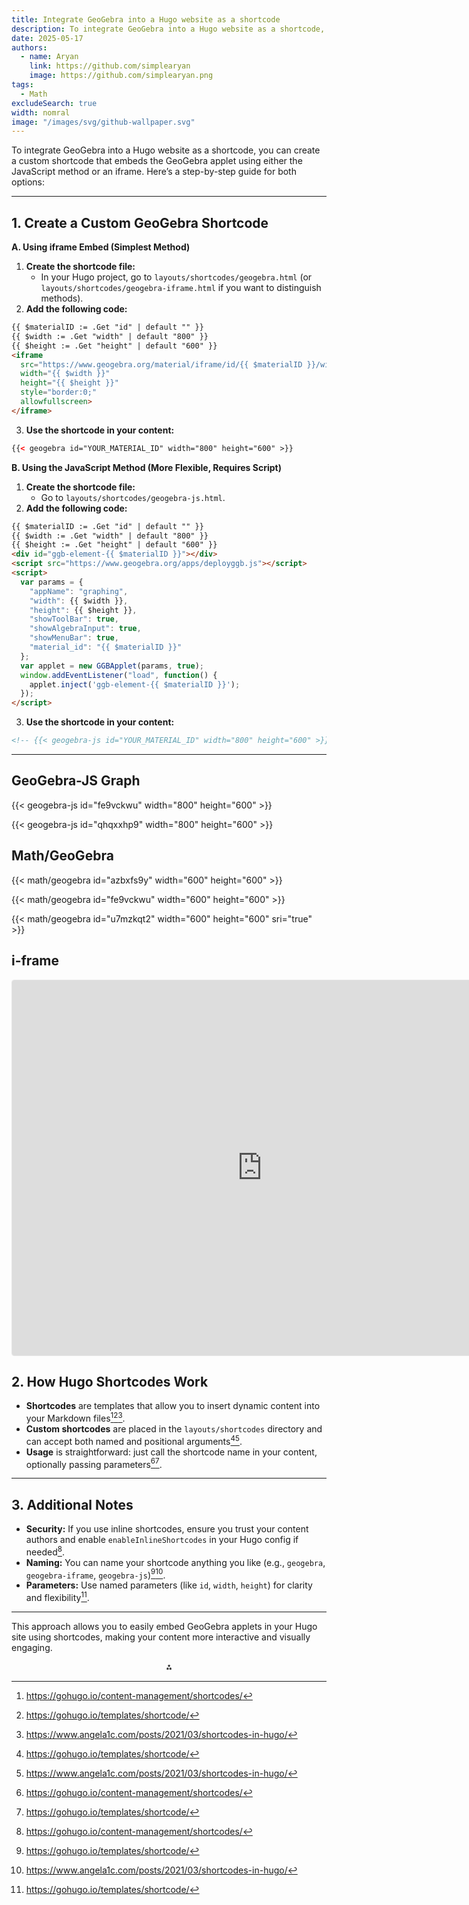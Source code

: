 ```yaml
---
title: Integrate GeoGebra into a Hugo website as a shortcode
description: To integrate GeoGebra into a Hugo website as a shortcode, you can create a custom shortcode that embeds the GeoGebra applet using either the JavaScript method or an iframe. Here’s a step-by-step guide for both options:-
date: 2025-05-17
authors:
  - name: Aryan
    link: https://github.com/simplearyan
    image: https://github.com/simplearyan.png
tags:
  - Math
excludeSearch: true
width: nomral
image: "/images/svg/github-wallpaper.svg"
---
```


To integrate GeoGebra into a Hugo website as a shortcode, you can create a custom shortcode that embeds the GeoGebra applet using either the JavaScript method or an iframe. Here’s a step-by-step guide for both options:

<!-- more  -->

---

## 1. Create a Custom GeoGebra Shortcode

**A. Using iframe Embed (Simplest Method)**

1. **Create the shortcode file:**
    - In your Hugo project, go to `layouts/shortcodes/geogebra.html` (or `layouts/shortcodes/geogebra-iframe.html` if you want to distinguish methods).
2. **Add the following code:**

```html
{{ $materialID := .Get "id" | default "" }}
{{ $width := .Get "width" | default "800" }}
{{ $height := .Get "height" | default "600" }}
<iframe
  src="https://www.geogebra.org/material/iframe/id/{{ $materialID }}/width/{{ $width }}/height/{{ $height }}/border/888888/sfsb/true/smb/false/stb/false/stbh/false/ai/false/sdz/false/sfbl/false"
  width="{{ $width }}"
  height="{{ $height }}"
  style="border:0;"
  allowfullscreen>
</iframe>
```

3. **Use the shortcode in your content:**

````html
{{< geogebra id="YOUR_MATERIAL_ID" width="800" height="600" >}}
````


**B. Using the JavaScript Method (More Flexible, Requires Script)**

1. **Create the shortcode file:**
    - Go to `layouts/shortcodes/geogebra-js.html`.
2. **Add the following code:**

```html
{{ $materialID := .Get "id" | default "" }}
{{ $width := .Get "width" | default "800" }}
{{ $height := .Get "height" | default "600" }}
<div id="ggb-element-{{ $materialID }}"></div>
<script src="https://www.geogebra.org/apps/deployggb.js"></script>
<script>
  var params = {
    "appName": "graphing",
    "width": {{ $width }},
    "height": {{ $height }},
    "showToolBar": true,
    "showAlgebraInput": true,
    "showMenuBar": true,
    "material_id": "{{ $materialID }}"
  };
  var applet = new GGBApplet(params, true);
  window.addEventListener("load", function() {
    applet.inject('ggb-element-{{ $materialID }}');
  });
</script>
```

3. **Use the shortcode in your content:**

````markdown
<!-- {{< geogebra-js id="YOUR_MATERIAL_ID" width="800" height="600" >}} -->
````


---

## GeoGebra-JS Graph

{{< geogebra-js id="fe9vckwu" width="800" height="600" >}}

{{< geogebra-js id="qhqxxhp9" width="800" height="600" >}}



## Math/GeoGebra

{{< math/geogebra id="azbxfs9y" width="600" height="600" >}}

{{< math/geogebra id="fe9vckwu" width="600" height="600" >}}

{{< math/geogebra id="u7mzkqt2" width="600" height="600" sri="true" >}}

## i-frame

<iframe src="https://www.geogebra.org/classic/azbxfs9y?embed" width="800" height="600" allowfullscreen style="border: 1px solid #e4e4e4;border-radius: 4px;" frameborder="0"></iframe>


## 2. How Hugo Shortcodes Work

- **Shortcodes** are templates that allow you to insert dynamic content into your Markdown files[^1][^2][^4].
- **Custom shortcodes** are placed in the `layouts/shortcodes` directory and can accept both named and positional arguments[^2][^4].
- **Usage** is straightforward: just call the shortcode name in your content, optionally passing parameters[^1][^2].

---

## 3. Additional Notes

- **Security:** If you use inline shortcodes, ensure you trust your content authors and enable `enableInlineShortcodes` in your Hugo config if needed[^1].
- **Naming:** You can name your shortcode anything you like (e.g., `geogebra`, `geogebra-iframe`, `geogebra-js`)[^2][^4].
- **Parameters:** Use named parameters (like `id`, `width`, `height`) for clarity and flexibility[^2].

---

This approach allows you to easily embed GeoGebra applets in your Hugo site using shortcodes, making your content more interactive and visually engaging.

<div style="text-align: center">⁂</div>

[^1]: https://gohugo.io/content-management/shortcodes/

[^2]: https://gohugo.io/templates/shortcode/

[^3]: https://github.com/mfg92/hugo-shortcode-gallery/blob/master/README.md

[^4]: https://www.angela1c.com/posts/2021/03/shortcodes-in-hugo/

[^5]: https://jimfrenette.com/hugo/shortcodes/

[^6]: https://roneo.org/en/hugo-install-shortcode-collection/

[^7]: https://stackoverflow.com/questions/71736142/changing-hugos-built-in-figure-shortcode-to-add-lazy-loading-to-images

[^8]: https://www.siyavula.com/book-downloads/maths/Gr10_Mathematics_Learner_Eng_v11.pdf

[^9]: https://dynamicland.org/archived-media/2016/02/DL2016-02-17-3eaae2.pdf


